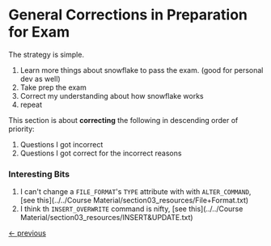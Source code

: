 # General Corrections in Preparation for Exam

The strategy is simple.

1. Learn more things about snowflake to pass the exam. (good for personal dev as well)
1. Take prep the exam
1. Correct my understanding about how snowflake works
1. repeat

This section is about **correcting** the following in descending order of priority:
1. Questions I got incorrect
1. Questions I got correct for the incorrect reasons

### Interesting Bits

1. I can't change a `FILE_FORMAT`'s `TYPE` attribute with with `ALTER_COMMAND`, [see this](../../Course Material/section03_resources/File+Format.txt)
1. I think th `INSERT_OVERWRITE` command is nifty, [see this](../../Course Material/section03_resources/INSERT&UPDATE.txt)


[<- previous](../README.md)

